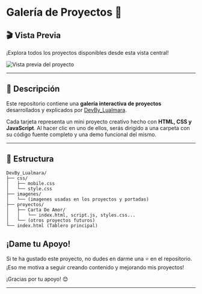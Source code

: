 # Galería de Proyectos 🚀

## 🎬 Vista Previa

¡Explora todos los proyectos disponibles desde esta vista central!

![Vista previa del proyecto](imagenes/portada-grid.png)

---

## 📝 Descripción

Este repositorio contiene una **galería interactiva de proyectos** desarrollados y explicados por [DevBy_Lualmara](https://www.youtube.com/@DevByLualmara).

Cada tarjeta representa un mini proyecto creativo hecho con **HTML, CSS y JavaScript**. Al hacer clic en uno de ellos, serás dirigido a una carpeta con su código fuente completo y una demo funcional del mismo.

---

## 📁 Estructura

```plaintext
DevBy_Lualmara/
├── css/
│   ├── mobile.css
│   └── style.css
├── imagenes/
│   └── (imagenes usadas en los proyectos y portadas)
├── proyectos/
│   ├── Carta De Amor/
│   │   └── index.html, script.js, styles.css...
│   └── (otros proyectos futuros)
└── index.html (Tablero principal)
```

## ¡Dame tu Apoyo!

Si te ha gustado este proyecto, no dudes en darme una ⭐ en el repositorio. ¡Eso me motiva a seguir creando contenido y mejorando mis proyectos!

¡Gracias por tu apoyo! 😊

---
